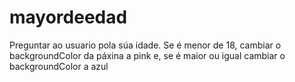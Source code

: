 # mayordeedad
Preguntar ao usuario pola súa idade. Se é menor de 18, cambiar o backgroundColor da páxina a pink e, se é maior ou igual cambiar o backgroundColor a azul
